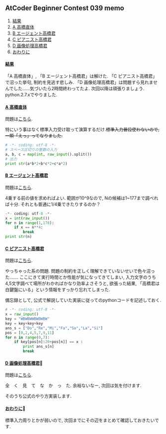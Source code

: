 <!-- 画像挿入についてhttp://cartman0.hatenablog.com/entry/2015/03/31/164836 -->
## AtCoder Beginner Contest 039 memo
1. [結果](#intro)
1. [A 高橋直体](#anchor1)
1. [B エージェント高橋君](#anchor2)
1. [C ピアニスト高橋君](#anchor3)
1. [D 画像処理高橋君](#anchor4)
1. [おわりに](#outro)

<a id="intro"></a>
#### <a href="#intro">結果</a>
「A 高橋直体」, 「B エージェント高橋君」は解けた.
「C ピアニスト高橋君」で沼った挙句, 制約を見逃す悲しみ.
「D 画像処理高橋君」は問題すら見れませんでした……気づいたら2時間終わってたよ.
次回以降は頑張りましょう.
python.2.7.xでやりました.

<a id="anchor1"></a>
#### <a href="#anchor1">A 高橋直体</a>
問題は[こちら](http://abc039.contest.atcoder.jp/tasks/abc039_a).

特にいう事はなく標準入力受け取って演算するだけ.~~標準入力普段使わないので, 一瞬「えっ」ってなりました.~~
``` python
# -*- coding: utf-8 -*-
# スペース区切りの整数の入力
a, b, c = map(int, raw_input().split())
# 出力
print str(a*b*2+b*c*2+c*a*2)
```


<a id="anchor2"></a>
#### <a href="#anchor2">B エージェント高橋君</a>
問題は[こちら](http://abc039.contest.atcoder.jp/tasks/abc039_b).

4乗する前の値を求めればよい. 範囲が10^9なので, Nの候補は1~177まで調べれば十分.
それとも普通に1/4乗できたりするのか？
``` python
-*- coding: utf-8 -*-
x = int(raw_input())
for n in range(1,178):
    if x == n**4:
        break
print str(n)
```

<a id="anchor3"></a>
#### <a href="#anchor3">C ピアニスト高橋君</a>
問題は[こちら](http://abc039.contest.atcoder.jp/tasks/abc039_c).

やっちゃった系の問題. 問題の制約を正しく理解できていないせいで色々沼った…….
ここにきて実行時間とか性能が気になってきてしまい,
入力文字のうち4,5文字調べて場所がわかればかなり効率よさそうと, 欲張った結果, 「高橋君は白鍵盤にいる」という情報をすっかり忘れてしまった.

備忘録として, 公式で解説していた実装に従ってのpythonコードを記述しておく.
``` python
# -*- coding: utf-8 -*-
x = raw_input()
key = "WBWBWWBWBWBW"
key = key+key+key
ans_s = ["Do","Re","Mi","Fa","So","La","Si"]
pos = [0,2,4,5,7,9,11]
for n in range(0,7):
    if key[pos[n]:20+pos[n]] == x :
        print ans_s[n]
        break

```

<a id="anchor4"></a>
#### <a href="#anchor4">D 画像処理高橋君</a>
問題は[こちら](http://abc039.contest.atcoder.jp/tasks/abc039_d).

全　く　見　て　な　か　っ　た.
余裕ないなー, 次回は気を付けます.

そのうち公式のやり方実装します.

<a id="outro"></a>
#### <a href="#outro">おわりに</a>
標準入力周りとかが弱いので, 次回までにその辺をまとめて確認しておきたいです.
